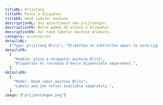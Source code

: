 ```yaml
---
titleNL: Prijstang
titleFR: Pince à étiqueter
titleEN: Hand labeler machine
descriptionNL: Ons assortiment van prijstangen.
descriptionFR: Notre gamme de prince à étiqueter.
descriptionEN: Our hand labeler machine products.
category: accessoires
detailsNL:
  ["Type: prijstang Blitz", "Etiketten en inktrollen apart te verkrijgen"]
detailsFR:
  [
    "Modèle: pince à étiqueter machine Blitz",
    "Étiquettes et rouleaux d’encre disponsible séparément.",
  ]
detailsEN:
  [
    "Model: hand label machine Blitz",
    "Labels and ink roller available separately.",
  ]
image: ["prijzentangen.png"]
---
```

